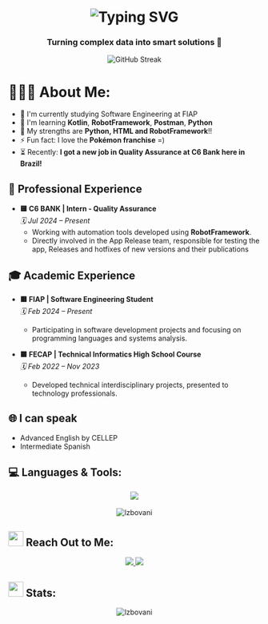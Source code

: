 <h1 align="center">
   <img src="https://readme-typing-svg.herokuapp.com?font=Fira+Code&size=21&center=true&duration=3900&pause=500&color=A259FF&width=435&lines=I'm+Lucas+Zappia;%F0%9F%A4%96+IA+Technician+%26+Data+Analyst+%F0%9F%93%88" alt="Typing SVG" />
</h1>
<h3 align="center">Turning complex data into smart solutions 🚀</h3>



<div align=center>
    <img src="https://streak-stats.demolab.com?user=lzbovani&theme=nightowl" alt="GitHub Streak" />
</div>


# 🤸🏻‍♂️ **About Me:** 
- 🔭 I'm currently studying Software Engineering at FIAP  
- 🌱 I'm learning **Kotlin**, **RobotFramework**, **Postman**, **Python**  
- 💬 My strengths are **Python, HTML and RobotFramework**!! 
- ⚡ Fun fact: I love the **Pokémon franchise** =)
- ⏳ Recently: **I got a new job in Quality Assurance at C6 Bank here in Brazil!**  


## 🏢 **Professional Experience**  
- **🟨 C6 BANK | Intern - Quality Assurance**  
  *🗓️ Jul 2024 – Present*  
  - Working with automation tools developed using **RobotFramework**.
  - Directly involved in the App Release team, responsible for testing the app, Releases and hotfixes of new versions and their publications

## 🎓 **Academic Experience**  
- **🟥 FIAP | Software Engineering Student**  
  *🗓️ Feb 2024 – Present*  
  - Participating in software development projects and focusing on programming languages and systems analysis.  

- **🟩 FECAP | Technical Informatics High School Course**  
  *🗓️ Feb 2022 – Nov 2023*  
  - Developed technical interdisciplinary projects, presented to technology professionals.  

## 🌐 **I can speak**  
- Advanced English by CELLEP  
- Intermediate Spanish  


## 💻 **Languages & Tools:** 
<div align="center">
    <img src="https://skillicons.dev/icons?i=python,sqlite,mysql,html,git,vscode,linux" />
 <br><br>
    <img align="center" src="https://github-readme-stats.vercel.app/api/top-langs?username=lzbovani&show_icons=true&locale=en&layout=compact&theme=transparent&hide_border=true" alt="lzbovani" "/>
    <br>
</div>

## <img src="https://media.tenor.com/kaYTu--3q_EAAAAi/pepe-calling.gif" width="30"> **Reach Out to Me:** 
<p align="center">
  <a href="mailto:lucaszbovani@gmail.com">
    <img src="https://img.shields.io/badge/Gmail-333333?style=for-the-badge&logo=gmail&logoColor=red" />
  </a>
  <a href="https://www.linkedin.com/in/lucas-zappia-bovani-095542276/" target="_blank">
    <img src="https://img.shields.io/badge/LinkedIn-0077B5?style=for-the-badge&logo=linkedin&logoColor=white" target="_blank" />
  </a>
</p>

## <img src="https://media.tenor.com/LSHKMiRdLggAAAAi/statistics-trending-up.gif" width="30"> **Stats:** 

<div align="center">
  <img align="center" src="https://github-readme-stats.vercel.app/api?username=lzbovani&show_icons=true&locale=en&layout=compact&theme=transparent&hide_border=true" alt="lzbovani"/>
</div>
